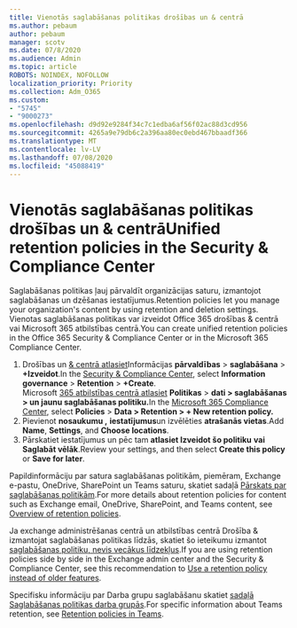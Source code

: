 ```yaml
---
title: Vienotās saglabāšanas politikas drošības un & centrā
ms.author: pebaum
author: pebaum
manager: scotv
ms.date: 07/8/2020
ms.audience: Admin
ms.topic: article
ROBOTS: NOINDEX, NOFOLLOW
localization_priority: Priority
ms.collection: Adm_O365
ms.custom:
- "5745"
- "9000273"
ms.openlocfilehash: d9d92e9284f34c7c1edba6af56f02ac88d3cd956
ms.sourcegitcommit: 4265a9e79db6c2a396aa80ec0ebd467bbaadf366
ms.translationtype: MT
ms.contentlocale: lv-LV
ms.lasthandoff: 07/08/2020
ms.locfileid: "45088419"
---
```

# <a name="unified-retention-policies-in-the-security--compliance-center"></a><span data-ttu-id="23542-102">Vienotās saglabāšanas politikas drošības un & centrā</span><span class="sxs-lookup"><span data-stu-id="23542-102">Unified retention policies in the Security & Compliance Center</span></span>

<span data-ttu-id="23542-103">Saglabāšanas politikas ļauj pārvaldīt organizācijas saturu, izmantojot saglabāšanas un dzēšanas iestatījumus.</span><span class="sxs-lookup"><span data-stu-id="23542-103">Retention policies let you manage your organization's content by using retention and deletion settings.</span></span> <span data-ttu-id="23542-104">Vienotas saglabāšanas politikas var izveidot Office 365 drošības & centrā vai Microsoft 365 atbilstības centrā.</span><span class="sxs-lookup"><span data-stu-id="23542-104">You can create unified retention policies in the Office 365 Security & Compliance Center or in the Microsoft 365 Compliance Center.</span></span> 

1. <span data-ttu-id="23542-105">Drošības un [& centrā atlasiet](https://go.microsoft.com/fwlink/p/?linkid=2077143)Informācijas **pārvaldības**  >  **saglabāšana**  >  **+Izveidot**.</span><span class="sxs-lookup"><span data-stu-id="23542-105">In the [Security & Compliance Center](https://go.microsoft.com/fwlink/p/?linkid=2077143), select **Information governance** > **Retention** > **+Create**.</span></span> <br/>
    <span data-ttu-id="23542-106">Microsoft [365 atbilstības centrā atlasiet](https://go.microsoft.com/fwlink/p/?linkid=2077149) **Politikas**  >  **dati > saglabāšanas > un jaunu saglabāšanas politiku.**</span><span class="sxs-lookup"><span data-stu-id="23542-106">In the [Microsoft 365 Compliance Center](https://go.microsoft.com/fwlink/p/?linkid=2077149), select **Policies** > **Data > Retention > + New retention policy.**</span></span>
2. <span data-ttu-id="23542-107">Pievienot **nosaukumu ,** **iestatījumus**un izvēlēties **atrašanās vietas**.</span><span class="sxs-lookup"><span data-stu-id="23542-107">Add **Name**, **Settings**, and **Choose locations**.</span></span>
3. <span data-ttu-id="23542-108">Pārskatiet iestatījumus un pēc tam **atlasiet Izveidot šo politiku** **vai Saglabāt vēlāk**.</span><span class="sxs-lookup"><span data-stu-id="23542-108">Review your settings, and then select **Create this policy** or **Save for later**.</span></span>  
      
<span data-ttu-id="23542-109">Papildinformāciju par satura saglabāšanas politikām, piemēram, Exchange e-pastu, OneDrive, SharePoint un Teams saturu, skatiet sadaļā [Pārskats par saglabāšanas politikām](https://go.microsoft.com/fwlink/?linkid=2127785).</span><span class="sxs-lookup"><span data-stu-id="23542-109">For more details about retention policies for content such as Exchange email, OneDrive, SharePoint, and Teams content, see [Overview of retention policies](https://go.microsoft.com/fwlink/?linkid=2127785).</span></span>  
    
<span data-ttu-id="23542-110">Ja exchange administrēšanas centrā un atbilstības centrā Drošība & izmantojat saglabāšanas politikas līdzās, skatiet šo ieteikumu izmantot [saglabāšanas politiku, nevis vecākus līdzekļus](https://docs.microsoft.com/microsoft-365/compliance/retention-policies?view=o365-worldwide#use-a-retention-policy-instead-of-older-features).</span><span class="sxs-lookup"><span data-stu-id="23542-110">If you are using retention policies side by side in the Exchange admin center and the Security & Compliance Center, see this recommendation to [Use a retention policy instead of older features](https://docs.microsoft.com/microsoft-365/compliance/retention-policies?view=o365-worldwide#use-a-retention-policy-instead-of-older-features).</span></span>  
    
<span data-ttu-id="23542-111">Specifisku informāciju par Darba grupu saglabāšanu skatiet [sadaļā Saglabāšanas politikas darba grupās](https://docs.microsoft.com/microsoftteams/retention-policies).</span><span class="sxs-lookup"><span data-stu-id="23542-111">For specific information about Teams retention, see [Retention policies in Teams](https://docs.microsoft.com/microsoftteams/retention-policies).</span></span>